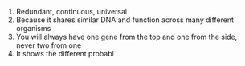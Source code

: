 1. Redundant, continuous, universal
2. Because it shares similar DNA and function across many different organisms
3. You will always have one gene from the top and one from the side, never two from one
4. It shows the different probabl